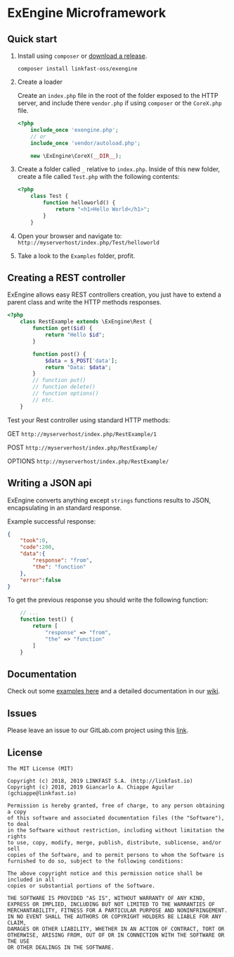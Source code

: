 # ExEngine Microframework

## Quick start

1. Install using `composer` or 
[download a release](https://gitlab.com/linkfast-oss/exengine/releases).

    ```
    composer install linkfast-oss/exengine
    ````

2. Create a loader

    Create an `index.php` file in the root of the folder exposed to the HTTP server, and include there `vendor.php` if using `composer` or the `CoreX.php` file.

    ```php
    <?php
        include_once 'exengine.php';
        // or
        include_once 'vendor/autoload.php';

        new \ExEngine\CoreX(__DIR__);
    ```

3. Create a folder called `_` relative to `index.php`. Inside of this new folder, create a file called `Test.php` with the following contents:

    ```php
    <?php
        class Test {
            function helloworld() {
                return "<h1>Hello World</h1>";
            }
        }
    ```

4. Open your browser and navigate to: `http://myserverhost/index.php/Test/helloworld`

5. Take a look to the `Examples` folder, profit.

## Creating a REST controller

ExEngine allows easy REST controllers creation, you just have to extend a parent class and write the HTTP methods responses.

```php
<?php
    class RestExample extends \ExEngine\Rest {
        function get($id) {
            return "Hello $id";
        }

        function post() {
            $data = $_POST['data'];
            return "Data: $data";
        }
        // function put()
        // function delete()
        // function options()
        // etc.
    }
```

Test your Rest controller using standard HTTP methods: 

GET `http://myserverhost/index.php/RestExample/1`

POST `http://myserverhost/index.php/RestExample/`

OPTIONS `http://myserverhost/index.php/RestExample/`

## Writing a JSON api

ExEngine converts anything except `strings` functions results to JSON, encapsulating in an standard response.

Example successful response:
```json
{
    "took":0,
    "code":200,
    "data":{
        "response": "from",
        "the": "function"
    },
    "error":false
}
```

To get the previous response you should write the following function:

```php
    // ...
    function test() {
        return [
            "response" => "from",
            "the" => "function"
        ]
    }
```

## Documentation

Check out some [examples here](https://gitlab.com/linkfast-oss/exengine/tree/master/examples) and
 a detailed documentation in our [wiki](https://gitlab.com/linkfast-oss/exengine/wikis/home).

## Issues

Please leave an issue to our GitLab.com project using this [link](https://gitlab.com/linkfast-oss/exengine/issues/new).

## License

```
The MIT License (MIT)

Copyright (c) 2018, 2019 LINKFAST S.A. (http://linkfast.io)
Copyright (c) 2018, 2019 Giancarlo A. Chiappe Aguilar (gchiappe@linkfast.io)

Permission is hereby granted, free of charge, to any person obtaining a copy
of this software and associated documentation files (the "Software"), to deal
in the Software without restriction, including without limitation the rights
to use, copy, modify, merge, publish, distribute, sublicense, and/or sell
copies of the Software, and to permit persons to whom the Software is
furnished to do so, subject to the following conditions:

The above copyright notice and this permission notice shall be included in all
copies or substantial portions of the Software.

THE SOFTWARE IS PROVIDED "AS IS", WITHOUT WARRANTY OF ANY KIND,
EXPRESS OR IMPLIED, INCLUDING BUT NOT LIMITED TO THE WARRANTIES OF
MERCHANTABILITY, FITNESS FOR A PARTICULAR PURPOSE AND NONINFRINGEMENT.
IN NO EVENT SHALL THE AUTHORS OR COPYRIGHT HOLDERS BE LIABLE FOR ANY CLAIM,
DAMAGES OR OTHER LIABILITY, WHETHER IN AN ACTION OF CONTRACT, TORT OR
OTHERWISE, ARISING FROM, OUT OF OR IN CONNECTION WITH THE SOFTWARE OR THE USE
OR OTHER DEALINGS IN THE SOFTWARE.
```